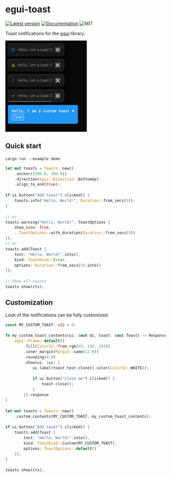 # egui-toast

[![Latest version](https://img.shields.io/crates/v/egui-toast.svg)](https://crates.io/crates/egui-toast)
[![Documentation](https://docs.rs/egui-toast/badge.svg)](https://docs.rs/egui-toast)
![MIT](https://img.shields.io/badge/license-MIT-blue.svg)

Toast notifications for the [egui](https://github.com/emilk/egui) library.

![Toast types](toasts.png)

## Quick start

`cargo run --example demo`

```rust
let mut toasts = Toasts::new()
    .anchor((300.0, 300.0))
    .direction(egui::Direction::BottomUp)
    .align_to_end(true);

if ui.button("Add toast").clicked() {
    toasts.info("Hello, World!", Duration::from_secs(5));
}

// or
toasts.warning("Hello, World!", ToastOptions {
    show_icon: true,
    ..ToastOptions::with_duration(Duration::from_secs(5))
});
// or
toasts.add(Toast {
    text: "Hello, World!".into(),
    kind: ToastKind::Error,
    options: Duration::from_secs(5).into()
});

// Show all toasts
toasts.show(ctx);
```

## Customization

Look of the notifications can be fully customized.

```rust
const MY_CUSTOM_TOAST: u32 = 0;

fn my_custom_toast_contents(ui: &mut Ui, toast: &mut Toast) -> Response {
    egui::Frame::default()
        .fill(Color32::from_rgb(33, 150, 243))
        .inner_margin(Margin::same(12.0))
        .rounding(4.0)
        .show(ui, |ui| {
            ui.label(toast.text.clone().color(Color32::WHITE));

            if ui.button("Close me").clicked() {
                toast.close();
            }
        }).response
}

let mut toasts = Toasts::new()
    .custom_contents(MY_CUSTOM_TOAST, my_custom_toast_contents);

if ui.button("Add toast").clicked() {
    toasts.add(Toast {
        text: "Hello, World!".into(),
        kind: ToastKind::Custom(MY_CUSTOM_TOAST),
        options: ToastOptions::default()
    });
}

toasts.show(ctx);
```